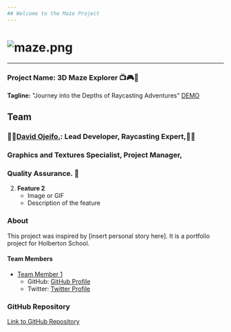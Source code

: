 ```yaml
---
## Welcome to the Maze Project
---
```


# ![maze.png](https://pbs.twimg.com/media/GBri_JNWwAAn62C?format=png&name=small)
***
### Project Name: 3D Maze Explorer :tv::video_game::dart:
**Tagline:** "Journey into the Depths of Raycasting Adventures"
[DEMO](https://x.com/king_dave0496/status/1736925344630820988?s=20)

## **Team**
### 👨‍🎓[David Ojeifo.](https://github.com/Kingvadee/alx-maze_project): Lead Developer, Raycasting Expert,👨‍💻
### Graphics and Textures Specialist, Project Manager,
### Quality Assurance. :floppy_disk:

2. **Feature 2**
   - Image or GIF
   - Description of the feature

### About

This project was inspired by [insert personal story here]. It is a portfolio project for Holberton School.

#### Team Members

- [Team Member 1](https://www.linkedin.com/in/team-member-1/)
  - GitHub: [GitHub Profile](https://github.com/team-member-1)
  - Twitter: [Twitter Profile](https://twitter.com/team-member-1)

### GitHub Repository

[Link to GitHub Repository](https://github.com/your-username/your-repo)
